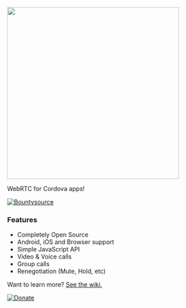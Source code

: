 <img src="http://phonertc.io/images/logo_black.png" width="400">

WebRTC for Cordova apps!

[![Bountysource](https://www.bountysource.com/badge/tracker?tracker_id=912276)](https://www.bountysource.com/trackers/912276-phonertc?utm_source=912276&utm_medium=shield&utm_campaign=TRACKER_BADGE)

### Features

* Completely Open Source
* Android, iOS and Browser support
* Simple JavaScript API
* Video & Voice calls
* Group calls
* Renegotiation (Mute, Hold, etc) 

Want to learn more? [See the wiki.](https://github.com/alongubkin/phonertc/wiki)


[![Donate](https://www.paypalobjects.com/en_US/i/btn/btn_donate_LG.gif)](https://www.paypal.com/cgi-bin/webscr?cmd=_s-xclick&hosted_button_id=32QXU3V7GM7PC)
